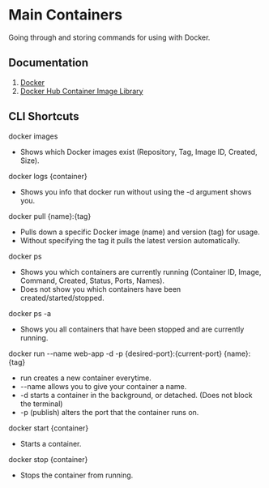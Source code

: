 # Main Containers

Going through and storing commands for using with Docker.

## Documentation
  1. [Docker](https://docs.docker.com/get-started/)
  2. [Docker Hub Container Image Library](https://hub.docker.com/)

## CLI Shortcuts

docker images 
  - Shows which Docker images exist (Repository, Tag, Image ID, Created, Size).
  
docker logs {container} 
  - Shows you info that docker run without using the -d argument shows you.

docker pull {name}:{tag} 
  - Pulls down a specific Docker image (name) and version (tag) for usage.
  - Without specifying the tag it pulls the latest version automatically.

docker ps 
  - Shows you which containers are currently running (Container ID, Image, Command, Created, Status, Ports, Names).
  - Does not show you which containers have been created/started/stopped.

docker ps -a
  - Shows you all containers that have been stopped and are currently running.

docker run --name web-app -d -p {desired-port}:{current-port} {name}:{tag}
  - run creates a new container everytime.
  - --name allows you to give your container a name.
  - -d starts a container in the background, or detached. (Does not block the terminal)
  - -p (publish) alters the port that the container runs on.

docker start {container}
  - Starts a container.

docker stop {container} 
  - Stops the container from running.